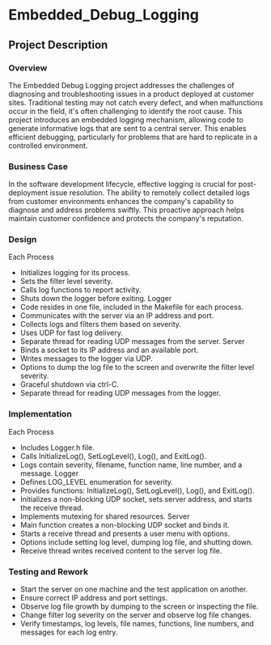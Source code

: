 # Embedded_Debug_Logging


## Project Description
### Overview
The Embedded Debug Logging project addresses the challenges of diagnosing and troubleshooting issues in a product deployed at customer sites. Traditional testing may not catch every defect, and when malfunctions occur in the field, it's often challenging to identify the root cause. This project introduces an embedded logging mechanism, allowing code to generate informative logs that are sent to a central server. This enables efficient debugging, particularly for problems that are hard to replicate in a controlled environment.

### Business Case
In the software development lifecycle, effective logging is crucial for post-deployment issue resolution. The ability to remotely collect detailed logs from customer environments enhances the company's capability to diagnose and address problems swiftly. This proactive approach helps maintain customer confidence and protects the company's reputation.

### Design
Each Process
  * Initializes logging for its process.
  * Sets the filter level severity.
  * Calls log functions to report activity.
  * Shuts down the logger before exiting.
Logger
  * Code resides in one file, included in the Makefile for each process.
  * Communicates with the server via an IP address and port.
  * Collects logs and filters them based on severity.
  * Uses UDP for fast log delivery.
  * Separate thread for reading UDP messages from the server.
Server
  * Binds a socket to its IP address and an available port.
  * Writes messages to the logger via UDP.
  * Options to dump the log file to the screen and overwrite the filter level severity.
  * Graceful shutdown via ctrl-C.
  * Separate thread for reading UDP messages from the logger.

### Implementation
Each Process
  * Includes Logger.h file.
  * Calls InitializeLog(), SetLogLevel(), Log(), and ExitLog().
  * Logs contain severity, filename, function name, line number, and a message.
Logger
  * Defines LOG_LEVEL enumeration for severity.
  * Provides functions: InitializeLog(), SetLogLevel(), Log(), and ExitLog().
  * Initializes a non-blocking UDP socket, sets server address, and starts the receive thread.
  * Implements mutexing for shared resources.
Server 
  * Main function creates a non-blocking UDP socket and binds it.
  * Starts a receive thread and presents a user menu with options.
  * Options include setting log level, dumping log file, and shutting down.
  * Receive thread writes received content to the server log file.

### Testing and Rework
  * Start the server on one machine and the test application on another.
  * Ensure correct IP address and port settings.
  * Observe log file growth by dumping to the screen or inspecting the file.
  * Change filter log severity on the server and observe log file changes.
  * Verify timestamps, log levels, file names, functions, line numbers, and messages for each log entry.

